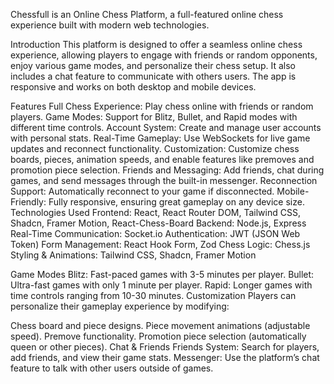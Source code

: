 Chessfull is an Online Chess Platform, a full-featured online chess experience built with modern web technologies. 

Introduction
This platform is designed to offer a seamless online chess experience, allowing players to engage with friends or random opponents, enjoy various game modes, and personalize their chess setup. It also includes a chat feature to communicate with others users. The app is responsive and works on both desktop and mobile devices.

Features
Full Chess Experience: Play chess online with friends or random players.
Game Modes: Support for Blitz, Bullet, and Rapid modes with different time controls.
Account System: Create and manage user accounts with personal stats.
Real-Time Gameplay: Use WebSockets for live game updates and reconnect functionality.
Customization: Customize chess boards, pieces, animation speeds, and enable features like premoves and promotion piece selection.
Friends and Messaging: Add friends, chat during games, and send messages through the built-in messenger.
Reconnection Support: Automatically reconnect to your game if disconnected.
Mobile-Friendly: Fully responsive, ensuring great gameplay on any device size.
Technologies Used
Frontend: React, React Router DOM, Tailwind CSS, Shadcn, Framer Motion, React-Chess-Board
Backend: Node.js, Express
Real-Time Communication: Socket.io
Authentication: JWT (JSON Web Token)
Form Management: React Hook Form, Zod
Chess Logic: Chess.js
Styling & Animations: Tailwind CSS, Shadcn, Framer Motion

Game Modes
Blitz: Fast-paced games with 3-5 minutes per player.
Bullet: Ultra-fast games with only 1 minute per player.
Rapid: Longer games with time controls ranging from 10-30 minutes.
Customization
Players can personalize their gameplay experience by modifying:

Chess board and piece designs.
Piece movement animations (adjustable speed).
Premove functionality.
Promotion piece selection (automatically queen or other pieces).
Chat & Friends
Friends System: Search for players, add friends, and view their game stats.
Messenger: Use the platform’s chat feature to talk with other users outside of games.
